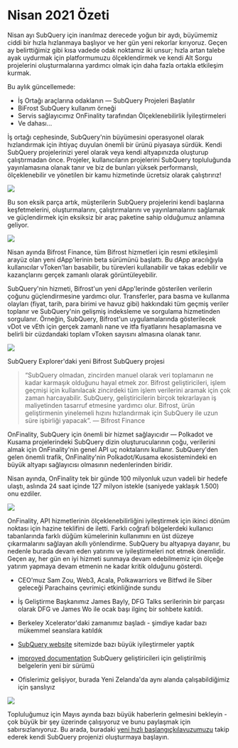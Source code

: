 # Nisan 2021 Özeti

Nisan ayı SubQuery için inanılmaz derecede yoğun bir aydı, büyümemiz ciddi bir hızla hızlanmaya başlıyor ve her gün yeni rekorlar kırıyoruz. Geçen ay belirttiğimiz gibi kısa vadede odak noktamız iki unsur; hızla artan talebe ayak uydurmak için platformumuzu ölçeklendirmek ve kendi Alt Sorgu projelerini oluşturmalarına yardımcı olmak için daha fazla ortakla etkileşim kurmak.

Bu aylık güncellemede:

-   İş Ortağı araçlarına odaklanın — SubQuery Projeleri Başlatılır
-   BiFrost SubQuery kullanım örneği
-   Servis sağlayıcımız OnFinality tarafından Ölçeklenebilirlik İyileştirmeleri
-   Ve dahası…

İş ortağı cephesinde, SubQuery'nin büyümesini operasyonel olarak hızlandırmak için ihtiyaç duyulan önemli bir ürünü piyasaya sürdük. Kendi SubQuery projelerinizi yerel olarak veya kendi altyapınızda oluşturup çalıştırmadan önce. Projeler, kullanıcıların projelerini SubQuery topluluğunda yayınlamasına olanak tanır ve biz de bunları yüksek performanslı, ölçeklenebilir ve yönetilen bir kamu hizmetinde ücretsiz olarak çalıştırırız!

![](https://miro.medium.com/max/1400/0*zZkmiEq5g2BbAxfl)

Bu son eksik parça artık, müşterilerin SubQuery projelerini kendi başlarına keşfetmelerini, oluşturmalarını, çalıştırmalarını ve yayınlamalarını sağlamak ve güçlendirmek için eksiksiz bir araç paketine sahip olduğumuz anlamına geliyor.

![](https://miro.medium.com/max/1400/0*pDQgyo3phe2ZcMml)

Nisan ayında Bifrost Finance, tüm Bifrost hizmetleri için resmi etkileşimli arayüz olan yeni dApp'lerinin beta sürümünü başlattı. Bu dApp aracılığıyla kullanıcılar vToken'ları basabilir, bu türevleri kullanabilir ve takas edebilir ve kazançlarını gerçek zamanlı olarak görüntüleyebilir.

SubQuery'nin hizmeti, Bifrost'un yeni dApp'lerinde gösterilen verilerin çoğunu güçlendirmesine yardımcı olur. Transferler, para basma ve kullanma olayları (fiyat, tarih, para birimi ve havuz gibi) hakkındaki tüm geçmiş veriler toplanır ve SubQuery'nin gelişmiş indeksleme ve sorgulama hizmetinden sorgulanır. Örneğin, SubQuery, Bifrost'un uygulamalarında gösterilecek vDot ve vEth için gerçek zamanlı nane ve itfa fiyatlarını hesaplamasına ve belirli bir cüzdandaki toplam vToken sayısını almasına olanak tanır.

![](https://miro.medium.com/max/1400/0*heWoX8Kw1nm1iYd9)

SubQuery Explorer'daki yeni Bifrost SubQuery projesi

> “SubQuery olmadan, zincirden manuel olarak veri toplamanın ne kadar karmaşık olduğunu hayal etmek zor. Bifrost geliştiricileri, işlem geçmişi için kullanılacak zincirdeki tüm işlem verilerini aramak için çok zaman harcayabilir. SubQuery, geliştiricilerin birçok tekrarlayan iş maliyetinden tasarruf etmesine yardımcı olur. Bifrost, ürün geliştirmenin yinelemeli hızını hızlandırmak için SubQuery ile uzun süre işbirliği yapacak”. — Bifrost Finance

OnFinality, SubQuery için önemli bir hizmet sağlayıcıdır — Polkadot ve Kusama projelerindeki SubQuery dizin oluşturucularının çoğu, verilerini almak için OnFinality'nin genel API uç noktalarını kullanır. SubQuery'den gelen önemli trafik, OnFinality'nin Polkadot/Kusama ekosistemindeki en büyük altyapı sağlayıcısı olmasının nedenlerinden biridir.

Nisan ayında, OnFinality tek bir günde 100 milyonluk uzun vadeli bir hedefe ulaştı, aslında 24 saat içinde 127 milyon istekle (saniyede yaklaşık 1.500) onu ezdiler.

![](https://miro.medium.com/max/1400/0*FLq4vXluI9CTiBQ8)

OnFinality, API hizmetlerinin ölçeklenebilirliğini iyileştirmek için ikinci dönüm noktası için hazine teklifini de iletti. Farklı coğrafi bölgelerdeki kullanıcı tabanlarında farklı düğüm kümelerinin kullanımını en üst düzeye çıkarmalarını sağlayan akıllı yönlendirme. SubQuery bu altyapıya dayanır, bu nedenle burada devam eden yatırımı ve iyileştirmeleri not etmek önemlidir. Geçen ay, her gün en iyi hizmeti sunmaya devam edebilmemiz için ölçeğe yatırım yapmaya devam etmenin ne kadar kritik olduğunu gösterdi.

-   CEO'muz Sam Zou, Web3, Acala, Polkawarriors ve Bitfwd ile Siber geleceği Parachains çevrimiçi etkinliğinde sundu

-   İş Geliştirme Başkanımız James Bayly, DFG Talks serilerinin bir parçası olarak DFG ve James Wo ile ocak başı ilginç bir sohbete katıldı.

-   Berkeley Xcelerator'daki zamanımız başladı - şimdiye kadar bazı mükemmel seanslara katıldık
-   [SubQuery website](https://subquery.network/) sitemizde bazı büyük iyileştirmeler yaptık
-   [improved documentation](https://doc.subquery.network/) SubQuery geliştiricileri için geliştirilmiş belgelerin yeni bir sürümü
-   Ofislerimiz gelişiyor, burada Yeni Zelanda'da aynı alanda çalışabildiğimiz için şanslıyız

![](https://miro.medium.com/max/1400/0*cOsJ2TLa4yqpY0Ig)

Topluluğumuz için Mayıs ayında bazı büyük haberlerin gelmesini bekleyin - çok büyük bir şey üzerinde çalışıyoruz ve bunu paylaşmak için sabırsızlanıyoruz. Bu arada, buradaki [yeni hızlı başlangıç ​​kılavuzumuzu](https://doc.subquery.network/quickstart.html) takip ederek kendi SubQuery projenizi oluşturmaya başlayın.
